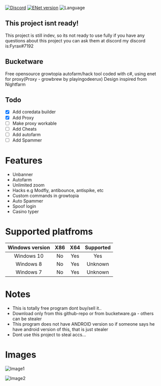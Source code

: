[![Discord](https://img.shields.io/discord/769207196608102430?label=discord)](https://discord.gg/JaRmMmTsEN)
[![ENet version](https://img.shields.io/badge/enet-1.3.17-green)](https://github.com/moien007/enet)
![Language](https://img.shields.io/github/languages/top/fyrax-exe/bucketware)
## This project isnt ready!
This project is still indev, so its not ready to use fully
if you have any questions about this project you can ask them at discord my discord is:Fyrax#7192
## Bucketware
Free opensource growtopia autofarm/hack tool coded with c#, using enet for proxy(Proxy - growbrew by playingodeerux)
Design inspired from Nightfarm
## Todo
- [x] Add coredata builder
- [x] Add Proxy
- [ ] Make proxy workable
- [ ] Add Cheats
- [ ] Add autofarm
- [ ] Add Spammer
# Features
* Unbanner
* Autofarm
* Unlimited zoom
* Hacks e.g Modfly, antibounce, antispike, etc
* Custom commands in growtopia
* Auto Spammer
* Spoof login
* Casino typer

# Supported platfroms
| Windows version| X86 | X64 | Supported |
|:--------------:|:---:|:---:|:---------:|
|    Windows 10  | No  | Yes |    Yes    |
|    Windows 8   | No  | Yes |  Unknown  |
|    Windows 7   | No  | Yes |  Unknown  |

# Notes
* This is totally free program dont buy/sell it..
* Download only from this github-repo or from bucketware.ga - others can be stealer
* This program does not have ANDROID version so if someone says he have android version of this, that is just  stealer
* Dont use this project to steal accs...

# Images

![Image1](https://cdn.discordapp.com/attachments/712619822772650024/833195232019087410/unknown.png)

![Image2](https://cdn.discordapp.com/attachments/712619822772650024/833195268824104970/unknown.png)
